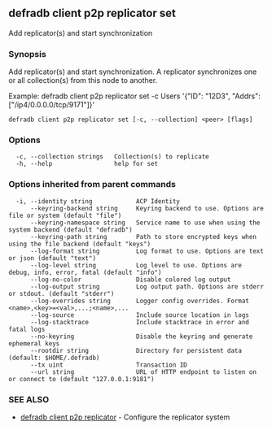 ## defradb client p2p replicator set

Add replicator(s) and start synchronization

### Synopsis

Add replicator(s) and start synchronization.
A replicator synchronizes one or all collection(s) from this node to another.

Example:
  defradb client p2p replicator set -c Users '{"ID": "12D3", "Addrs": ["/ip4/0.0.0.0/tcp/9171"]}'


```
defradb client p2p replicator set [-c, --collection] <peer> [flags]
```

### Options

```
  -c, --collection strings   Collection(s) to replicate
  -h, --help                 help for set
```

### Options inherited from parent commands

```
  -i, --identity string            ACP Identity
      --keyring-backend string     Keyring backend to use. Options are file or system (default "file")
      --keyring-namespace string   Service name to use when using the system backend (default "defradb")
      --keyring-path string        Path to store encrypted keys when using the file backend (default "keys")
      --log-format string          Log format to use. Options are text or json (default "text")
      --log-level string           Log level to use. Options are debug, info, error, fatal (default "info")
      --log-no-color               Disable colored log output
      --log-output string          Log output path. Options are stderr or stdout. (default "stderr")
      --log-overrides string       Logger config overrides. Format <name>,<key>=<val>,...;<name>,...
      --log-source                 Include source location in logs
      --log-stacktrace             Include stacktrace in error and fatal logs
      --no-keyring                 Disable the keyring and generate ephemeral keys
      --rootdir string             Directory for persistent data (default: $HOME/.defradb)
      --tx uint                    Transaction ID
      --url string                 URL of HTTP endpoint to listen on or connect to (default "127.0.0.1:9181")
```

### SEE ALSO

* [defradb client p2p replicator](defradb_client_p2p_replicator.md)	 - Configure the replicator system

